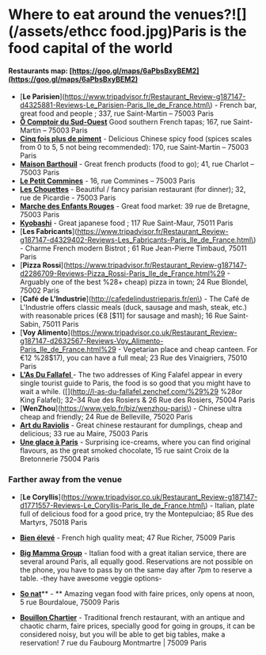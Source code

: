 # Where to eat around the venues?![](/assets/ethcc food.jpg)Paris is the food capital of the world

#### Restaurants map: [https://goo.gl/maps/6aPbsBxyBEM2](https://goo.gl/maps/6aPbsBxyBEM2)

* [**Le Parisien**](https://www.tripadvisor.fr/Restaurant_Review-g187147-d4325881-Reviews-Le_Parisien-Paris_Ile_de_France.html\) - French bar, great food and people ; 337, rue Saint-Martin – 75003 Paris
* [**Ô Comptoir du Sud-Ouest**](http://o-comptoir-du-sud-ouest.lafourchette.rest/en_GB/) Good southern French tapas; 167, rue Saint-Martin – 75003 Paris
* [**Cinq fois plus de piment**](https://www.google.fr/maps/place/Cinq+Fois+Plus/@48.8623127,2.3521941,15z/data=!4m2!3m1!1s0x0:0x9d369da462d5e13b?sa=X&ved=0ahUKEwiSgqb2rMbZAhVSK1AKHeDID4EQ_BIIwQEwCg) - Delicious Chinese spicy food \(spices scales from 0 to 5, 5 not being recommended\): 170, rue Saint-Martin – 75003 Paris
* [**Maison Barthouil**](https://www.google.fr/maps/place/BARTHOUIL/@48.863105,2.3626204,15z/data=!4m2!3m1!1s0x0:0xab2e58e706e0c54b?sa=X&ved=0ahUKEwjDn_CLrcbZAhVCJlAKHVEsCgUQ_BIIjgEwCg) - Great french products \(food to go\); 41, rue Charlot – 75003 Paris
* [**Le Petit Commines**](http://po.st/CKwNpu) - 16, rue Commines – 75003 Paris
* [**Les Chouettes**](http://www.restaurant-les-chouettes-paris.fr/) - Beautiful / fancy parisian restaurant \(for dinner\); 32, rue de Picardie - 75003 Paris
* [**Marche des Enfants Rouges**](https://www.tripadvisor.fr/Attraction_Review-g187147-d2355662-Reviews-Marche_des_Enfants_Rouges-Paris_Ile_de_France.html) - Great food market: 39 rue de Bretagne, 75003 Paris
* [**Kyobashi**](https://www.tripadvisor.fr/Restaurant_Review-g187147-d2717154-Reviews-Kyobashi-Paris_Ile_de_France.html) - Great japanese food ; 117 Rue Saint-Maur, 75011 Paris
* [**Les Fabricants**](https://www.tripadvisor.fr/Restaurant_Review-g187147-d4329402-Reviews-Les_Fabricants-Paris_Ile_de_France.html\) - Charme French modern Bistrot ; 61 Rue Jean-Pierre Timbaud, 75011 Paris
* [**Pizza Rossi**](https://www.tripadvisor.fr/Restaurant_Review-g187147-d2286709-Reviews-Pizza_Rossi-Paris_Ile_de_France.html%29 - Arguably one of the best %28+ cheap\) pizza in town; 24 Rue Blondel, 75002 Paris
* [**Café de L'Industrie**](http://cafedelindustrieparis.fr/en\) - The Café de L'Industrie offers classic meals \(duck, sausage and mash, steak, etc.\) with reasonable prices \(€8 \[$11\] for sausage and mash\); 16 Rue Saint-Sabin, 75011 Paris
* [**Voy Alimento**](https://www.tripadvisor.co.uk/Restaurant_Review-g187147-d2632567-Reviews-Voy_Alimento-Paris_Ile_de_France.html%29 - Vegetarian place and cheap canteen. For €12 %28$17\), you can have a full meal; 23 Rue des Vinaigriers, 75010 Paris
* [**L'As Du Fallafel** ](http://l-as-du-fallafel.zenchef.com/)- The two addresses of King Falafel appear in every single tourist guide to Paris, the food is so good that you might have to wait a while. \([\](http://l-as-du-fallafel.zenchef.com/%29%29 %28or King Falafel\); 32–34 Rue des Rosiers & 26 Rue des Rosiers, 75004 Paris
* [**WenZhou**](https://www.yelp.fr/biz/wenzhou-paris\) - Chinese ultra cheap and friendly; 24 Rue de Belleville, 75020 Paris
* [**Art du Raviolis**](https://www.yelp.fr/biz/l-art-du-ravioli-paris) - Great chinese restaurant for dumplings, cheap and delicious; 33 rue au Maire, 75003 Paris
* [**Une glace à Paris**](http://uneglaceaparis.fr/web/) - Surprising ice-creams, where you can find original flavours, as the great smoked chocolate, 15 rue saint Croix de la Bretonnerie 75004 Paris

### Farther away from the venue

* [**Le Coryllis**](https://www.tripadvisor.co.uk/Restaurant_Review-g187147-d1771557-Reviews-Le_Coryllis-Paris_Ile_de_France.html\) - Italian, plate full of delicious food for a good price, try the Montepulciao; 85 Rue des Martyrs, 75018 Paris
* [**Bien élevé**](https://www.facebook.com/bieneleve/) - French high quality meat; 47 Rue Richer, 75009 Paris
* [**Big Mamma Group**](https://www.bigmammagroup.com/fr/accueil) - Italian food with a great italian service, there are several around Paris, all equally good. Reservations are not possible on the phone,  you have to pass by on the same day after 7pm to reserve a table. -they have awesome veggie options-

* [**So nat**](https://www.yelp.fr/biz/so-nat-paris)** - ** Amazing vegan food with faire prices, only opens at noon, 5 rue Bourdaloue, 75009 Paris

* [**Bouillon Chartier**](http://www.bouillon-chartier.com/en/gallery) - Traditional french restaurant, with an antique and chaotic charm, faire prices, specially good for going in groups, it can be considered noisy, but you will be able to get big tables, make a reservation! 7 rue du Faubourg Montmartre \| 75009 Paris



